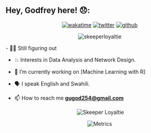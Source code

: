 ## Hey, Godfrey here! 😞:
<div align="center">
   <div>
   
  <!--START_SECTION:waka-->
 [![wakatime](https://wakatime.com/badge/user/5cb09b6f-afc0-48f6-965a-2d8192ae1d89.svg)](https://wakatime.com/@5cb09b6f-afc0-48f6-965a-2d8192ae1d89)
 [![twitter](https://img.shields.io/twitter/follow/skeeperloyaltie?label=followers&logo=twitter&color=%23007ec6&style=plastic)](https://twitter.com/skeeperloyaltie)
 [![github](https://img.shields.io/github/followers/skeeperloyaltie?logo=github&style=plastic)](https://github.com/alanhamlett?tab=followers)
  <!--END_SECTION:waka-->
      
</div>
   <p align="center"> <img src="https://komarev.com/ghpvc/?username=skeeperloyaltie&label=Profile%20views&color=0e75b6&style=flat" alt="skeeperloyaltie" /> </p>
<div align="left">
   <!-- my details -->
  - 👩‍🚒 Still figuring out
  
  - 💥 Interests in Data Analysis and Network Design.
  
  - 🔭 I’m currently working on [Machine Learning with R]

  - 🗣️ I speak English and Swahili.

  - 📫 How to reach me **gugod254@gmail.com**
</div>
<div>
</div>
   <p>&nbsp;<img align="center" src="https://github-readme-stats.vercel.app/api?username=skeeperloyaltie&show_icons=true&locale=en" alt="Skeeper Loyaltie" /></p>

![Metrics](https://metrics.lecoq.io/skeeperloyaltie?template=classic&introduction=1&tweets=1&base=header%2C%20activity%2C%20community%2C%20repositories%2C%20metadata&base.indepth=false&base.hireable=false&base.skip=false&introduction=false&introduction.title=true&tweets=false&tweets.user=skeeperloyaltie&tweets.attachments=false&tweets.limit=2&config.timezone=Africa%2FNairobi)
<!---
🔗 &nbsp;**Connect with me**
<a href="https://twitter.com/skeeperloyaltie" target="blank"><img align="center" src="https://raw.githubusercontent.com/rahuldkjain/github-profile-readme-generator/master/src/images/icons/Social/twitter.svg" alt="gautamkrishnar" height="30" width="40" /></a>
<a href="https://linkedin.com/in/collins-ngeno" target="blank"><img align="center" src="https://raw.githubusercontent.com/rahuldkjain/github-profile-readme-generator/master/src/images/icons/Social/linked-in-alt.svg" alt="gautamkrishnar" height="30" width="40" /></a> -->
